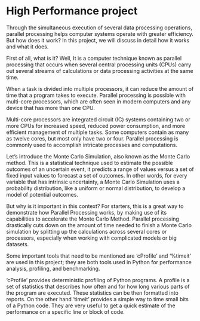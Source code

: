 # High Performance project

Through the simultaneous execution of several data processing operations, parallel processing helps computer systems operate with greater efficiency. But how does it work? In this project, we will discuss in detail how it works and what it does. 

First of all, what is it? Well, It is a computer technique known as parallel processing that occurs when several central processing units (CPUs) carry out several streams of calculations or data processing activities at the same time.

When a task is divided into multiple processors, it can reduce the amount of time that a program takes to execute. Parallel processing is possible with multi-core processors, which are often seen in modern computers and any device that has more than one CPU.

Multi-core processors are integrated circuit (IC) systems containing two or more CPUs for increased speed, reduced power consumption, and more efficient management of multiple tasks. Some computers contain as many as twelve cores, but most only have two or four. Parallel processing is commonly used to accomplish intricate processes and computations.

Let’s introduce the Monte Carlo Simulation, also known as the Monte Carlo method. This is a statistical technique used to estimate the possible outcomes of an uncertain event, it predicts a range of values versus a set of fixed input values to forecast a set of outcomes. In other words, for every variable that has intrinsic uncertainty, a Monte Carlo Simulation uses a probability distribution, like a uniform or normal distribution, to develop a model of potential outcomes.

But why is it important in this context? For starters, this is a great way to demonstrate how Parallel Processing works, by making use of its capabilities to accelerate the Monte Carlo Method. Parallel processing drastically cuts down on the amount of time needed to finish a Monte Carlo simulation by splitting up the calculations across several cores or processors, especially when working with complicated models or big datasets.

Some important tools that need to be mentioned are ‘cProfile’ and ‘%timeit’ are used in this project; they are both tools used in Python for performance analysis, profiling, and benchmarking.

‘cProfile’ provides deterministic profiling of Python programs. A profile is a set of statistics that describes how often and for how long various parts of the program are executed. These statistics can be then formatted into reports. On the other hand ‘timeit’ provides a simple way to time small bits of a Python code. They are very useful to get a quick estimate of the performance on a specific line or block of code.
